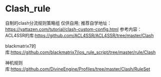 # Clash_rule
自制的clash分流规则策略组
仅供自用;
推荐自学地址：
https://yattazen.com/tutorial/clash-custom-config.html
参考内容：
ACL4SSR的库:https://github.com/ACL4SSR/ACL4SSR/tree/master/Clash

blackmatrix7的库:https://github.com/blackmatrix7/ios_rule_script/tree/master/rule/Clash

神机规则库:https://github.com/DivineEngine/Profiles/tree/master/Clash/RuleSet
